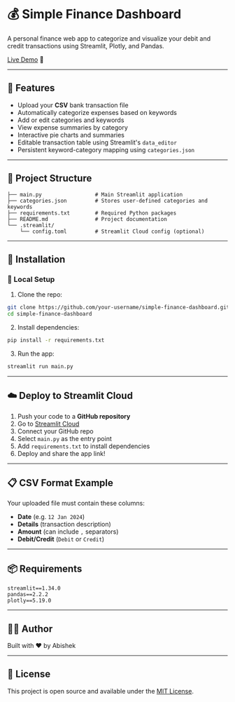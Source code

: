 # 💰 Simple Finance Dashboard

A personal finance web app to categorize and visualize your debit and credit transactions using Streamlit, Plotly, and Pandas.

[Live Demo](https://smart-finance-system-devbylisa.streamlit.app/) 🚀

---

## 📌 Features

- Upload your **CSV** bank transaction file
- Automatically categorize expenses based on keywords
- Add or edit categories and keywords
- View expense summaries by category
- Interactive pie charts and summaries
- Editable transaction table using Streamlit's `data_editor`
- Persistent keyword-category mapping using `categories.json`

---

## 📂 Project Structure

```
├── main.py                 # Main Streamlit application
├── categories.json         # Stores user-defined categories and keywords
├── requirements.txt        # Required Python packages
├── README.md               # Project documentation
└── .streamlit/
    └── config.toml         # Streamlit Cloud config (optional)
```

---

## 📝 Installation

### 🔧 Local Setup

1. Clone the repo:

```bash
git clone https://github.com/your-username/simple-finance-dashboard.git
cd simple-finance-dashboard
```

2. Install dependencies:

```bash
pip install -r requirements.txt
```

3. Run the app:

```bash
streamlit run main.py
```

---

## ☁️ Deploy to Streamlit Cloud

1. Push your code to a **GitHub repository**
2. Go to [Streamlit Cloud](https://streamlit.io/cloud)
3. Connect your GitHub repo
4. Select `main.py` as the entry point
5. Add `requirements.txt` to install dependencies
6. Deploy and share the app link!

---

## 📋 CSV Format Example

Your uploaded file must contain these columns:

- **Date** (e.g. `12 Jan 2024`)
- **Details** (transaction description)
- **Amount** (can include `,` separators)
- **Debit/Credit** (`Debit` or `Credit`)

---

## 📦 Requirements

```
streamlit==1.34.0
pandas==2.2.2
plotly==5.19.0
```

---

## 👩‍💻 Author

Built with ❤️ by Abishek

---

## 📄 License

This project is open source and available under the [MIT License](LICENSE).
